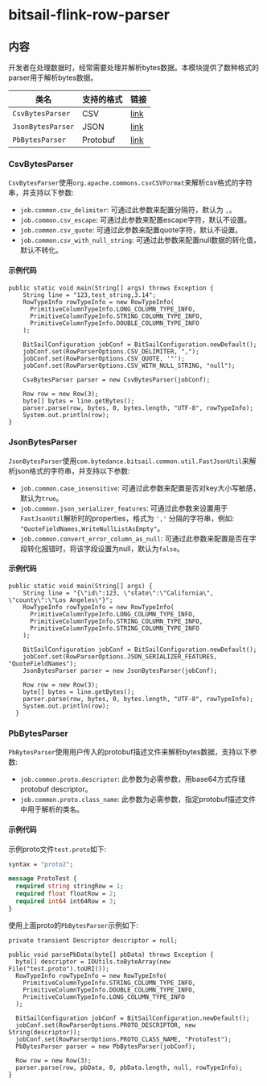# bitsail-flink-row-parser

## 内容

开发者在处理数据时，经常需要处理并解析bytes数据。本模块提供了数种格式的parser用于解析bytes数据。

| 类名                | 支持的格式    | 链接                     |
|-------------------|----------|------------------------|
| `CsvBytesParser`  | CSV      | [link](#jump_csv)      |
| `JsonBytesParser` | JSON     | [link](#jump_json)     |
| `PbBytesParser`   | Protobuf | [link](#jump_protobuf) |


### <span id="jump_csv">CsvBytesParser</span>

`CsvBytesParser`使用`org.apache.commons.csvCSVFormat`来解析csv格式的字符串，并支持以下参数:

 - `job.common.csv_delimiter`: 可通过此参数来配置分隔符，默认为 `,`。
 - `job.common.csv_escape`: 可通过此参数来配置escape字符，默认不设置。
 - `job.common.csv_quote`: 可通过此参数来配置quote字符，默认不设置。
- `job.common.csv_with_null_string`: 可通过此参数来配置null数据的转化值，默认不转化。

#### 示例代码

```
public static void main(String[] args) throws Exception {
    String line = "123,test_string,3.14";
    RowTypeInfo rowTypeInfo = new RowTypeInfo(
      PrimitiveColumnTypeInfo.LONG_COLUMN_TYPE_INFO,
      PrimitiveColumnTypeInfo.STRING_COLUMN_TYPE_INFO,
      PrimitiveColumnTypeInfo.DOUBLE_COLUMN_TYPE_INFO
    );

    BitSailConfiguration jobConf = BitSailConfiguration.newDefault();
    jobConf.set(RowParserOptions.CSV_DELIMITER, ",");
    jobConf.set(RowParserOptions.CSV_QUOTE, '"');
    jobConf.set(RowParserOptions.CSV_WITH_NULL_STRING, "null");

    CsvBytesParser parser = new CsvBytesParser(jobConf);

    Row row = new Row(3);
    byte[] bytes = line.getBytes();
    parser.parse(row, bytes, 0, bytes.length, "UTF-8", rowTypeInfo);
    System.out.println(row);
}
```

### <span id="jump_json">JsonBytesParser</span>

`JsonBytesParser`使用`com.bytedance.bitsail.common.util.FastJsonUtil`来解析json格式的字符串，并支持以下参数:

 - `job.common.case_insensitive`: 可通过此参数来配置是否对key大小写敏感，默认为`true`。
 - `job.common.json_serializer_features`: 可通过此参数来设置用于`FastJsonUtil`解析时的properties，格式为 `','` 分隔的字符串，例如: `"QuoteFieldNames,WriteNullListAsEmpty"`。
 - `job.common.convert_error_column_as_null`: 可通过此参数来配置是否在字段转化报错时，将该字段设置为null，默认为`false`。

#### 示例代码

```
public static void main(String[] args) {
    String line = "{\"id\":123, \"state\":\"California\", \"county\":\"Los Angeles\"}";
    RowTypeInfo rowTypeInfo = new RowTypeInfo(
      PrimitiveColumnTypeInfo.LONG_COLUMN_TYPE_INFO,
      PrimitiveColumnTypeInfo.STRING_COLUMN_TYPE_INFO,
      PrimitiveColumnTypeInfo.STRING_COLUMN_TYPE_INFO
    );

    BitSailConfiguration jobConf = BitSailConfiguration.newDefault();
    jobConf.set(RowParserOptions.JSON_SERIALIZER_FEATURES, "QuoteFieldNames");
    JsonBytesParser parser = new JsonBytesParser(jobConf);
    
    Row row = new Row(3);
    byte[] bytes = line.getBytes();
    parser.parse(row, bytes, 0, bytes.length, "UTF-8", rowTypeInfo);
    System.out.println(row);
  }
```

### <span id="jump_protobuf">PbBytesParser</span>

`PbBytesParser`使用用户传入的protobuf描述文件来解析bytes数据，支持以下参数:
 
 - `job.common.proto.descriptor`: 此参数为必需参数，用base64方式存储protobuf descriptor。
 - `job.common.proto.class_name`: 此参数为必需参数，指定protobuf描述文件中用于解析的类名。

#### 示例代码 

示例proto文件`test.proto`如下:
```protobuf
syntax = "proto2";

message ProtoTest {
  required string stringRow = 1;
  required float floatRow = 2;
  required int64 int64Row = 3;
}
```

使用上面proto的`PbBytesParser`示例如下:

```
private transient Descriptor descriptor = null;

public void parsePbData(byte[] pbData) throws Exception {
  byte[] descriptor = IOUtils.toByteArray(new File("test.proto").toURI());
  RowTypeInfo rowTypeInfo = new RowTypeInfo(
    PrimitiveColumnTypeInfo.STRING_COLUMN_TYPE_INFO,
    PrimitiveColumnTypeInfo.DOUBLE_COLUMN_TYPE_INFO,
    PrimitiveColumnTypeInfo.LONG_COLUMN_TYPE_INFO
  );
    
  BitSailConfiguration jobConf = BitSailConfiguration.newDefault();
  jobConf.set(RowParserOptions.PROTO_DESCRIPTOR, new String(descriptor));
  jobConf.set(RowParserOptions.PROTO_CLASS_NAME, "ProtoTest");
  PbBytesParser parser = new PbBytesParser(jobConf);

  Row row = new Row(3);
  parser.parse(row, pbData, 0, pbData.length, null, rowTypeInfo);
}
```



